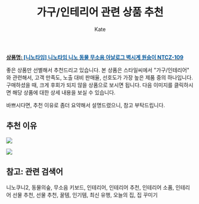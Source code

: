 ﻿---
layout: post
title:  "가구/인테리어 관련 상품 추천"
author: Kate
categories: [ 가구/인테리어 ]
tags: [니노쿠니2, 동물의숲, 무소음 키보드, 인테리어, 인테리어 추천, 인테리어 소품, 인테리어 선물 추천, 선물 추천, 꿀템, 인기템, 최신 유행, 오늘의 집, 집 꾸미기]
image: https://www.stylec.co.kr/data/item/1625634392/thumb-7J206647KeA9_500x500.jpg 
description: "스타일씨에서 가구/인테리어 관련 상품으로 가장 고객 선호도가 높은 제품 중 하나입니다."
---

<a href="https://www.stylec.co.kr/shop/item.php?it_id=1625634392&cid=2373320707"><b>상품명: <font color='#01579B'>[니노타임] 니노타임 니노 동물 무소음 아날로그 벽시계 원숭이 NTCZ-109</font></b></a>

좋은 상품만 선별해서 추천드리고 있습니다.
본 상품은 스타일씨에서 "가구/인테리어" 와 관련해서, 고객 만족도, 노출 대비 판매율, 선호도가 가장 높은 제품 중의 하나입니다.
구매하셨을 때, 크게 후회가 되지 않을 상품으로 보시면 됩니다. 
다음 이미지를 클릭하시면 해당 상품에 대한 상세 내용을 보실 수 있습니다.

바쁘시다면, 추천 이유로 좀더 요약해서 설명드렸으니, 참고 부탁드립니다.

## 추천 이유 

<a href="https://www.stylec.co.kr/data/item/1625634392/thumb-7J206647KeA1_500x500.jpg"><img src="https://www.stylec.co.kr/data/editor/2107/1028227648_1625634417.3253.jpg"></a> 

<img src="https://www.stylec.co.kr/data/editor/2010/2949861915_1603344724.3114.png">

## 참고: 관련 검색어    
니노쿠니2, 동물의숲, 무소음 키보드, 인테리어, 인테리어 추천, 인테리어 소품, 인테리어 선물 추천, 선물 추천, 꿀템, 인기템, 최신 유행, 오늘의 집, 집 꾸미기